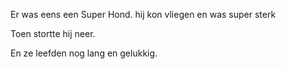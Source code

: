 Er was eens een Super Hond. hij kon vliegen en was super sterk

Toen stortte hij neer.

En ze leefden nog lang en gelukkig.
